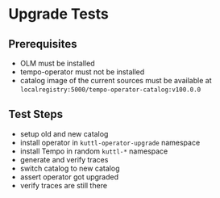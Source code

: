# Upgrade Tests

## Prerequisites
* OLM must be installed
* tempo-operator must not be installed
* catalog image of the current sources must be available at `localregistry:5000/tempo-operator-catalog:v100.0.0`

## Test Steps
* setup old and new catalog
* install operator in `kuttl-operator-upgrade` namespace
* install Tempo in random `kuttl-*` namespace
* generate and verify traces
* switch catalog to new catalog
* assert operator got upgraded
* verify traces are still there
